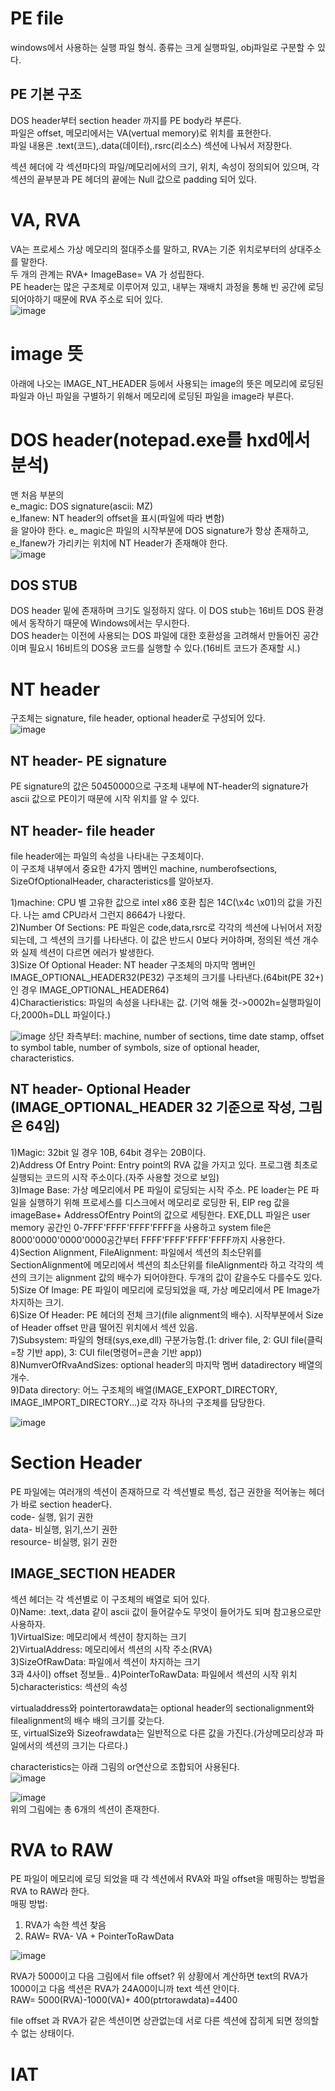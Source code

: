 # PE file  
windows에서 사용하는 실행 파일 형식.
종류는 크게 실행파일, obj파일로 구분할 수 있다.  

## PE 기본 구조  
DOS header부터 section header 까지를 PE body라 부른다.  
파일은 offset, 메모리에서는 VA(vertual memory)로 위치를 표현한다.  
파일 내용은 .text(코드),.data(데이터),.rsrc(리소스) 섹션에 나눠서 저장한다.  

섹션 헤더에 각 섹션마다의 파일/메모리에서의 크기, 위치, 속성이 정의되어 있으며, 각 섹션의 끝부분과 PE 헤더의 끝에는 Null 값으로 padding 되어 있다.  


# VA, RVA  
VA는 프로세스 가상 메모리의 절대주소를 말하고, RVA는 기준 위치로부터의 상대주소를 말한다.  
두 개의 관계는 RVA+ ImageBase= VA 가 성립한다.  
PE header는 많은 구조체로 이루어져 있고, 내부는 재배치 과정을 통해 빈 공간에 로딩되어야하기 때문에 RVA 주소로 되어 있다.  
![image](https://user-images.githubusercontent.com/65746019/116503047-1ef62f80-a8f0-11eb-9a39-060267910a4e.png)  

# image 뜻  
아래에 나오는 IMAGE_NT_HEADER 등에서 사용되는 image의 뜻은 메모리에 로딩된 파일과 아닌 파일을 구별하기 위해서 메모리에 로딩된 파일을 image라 부른다.  

# DOS header(notepad.exe를 hxd에서 분석)  
맨 처음 부분의  
e_magic: DOS signature(ascii: MZ)  
e_lfanew: NT header의 offset을 표시(파일에 따라 변함)  
을 알아야 한다. e_ magic은 파일의 시작부분에 DOS signature가 항상 존재하고, e_lfanew가 가리키는 위치에 NT Header가 존재해야 한다.  
![image](https://user-images.githubusercontent.com/65746019/116502820-8bbcfa00-a8ef-11eb-8545-60b2dd99b681.png)  

## DOS STUB
DOS header 밑에 존재하며 크기도 일정하지 않다. 이 DOS stub는 16비트 DOS 환경에서 동작하기 때문에 Windows에서는 무시한다.  
DOS header는 이전에 사용되는 DOS 파일에 대한 호환성을 고려해서 만들어진 공간이며 필요시 16비트의 DOS용 코드를 실행할 수 있다.(16비트 코드가 존재할 시.)  

# NT header  
구조체는 signature, file header, optional header로 구성되어 있다.  
![image](https://user-images.githubusercontent.com/65746019/116529854-5678d200-a918-11eb-9172-5c77a4e34d35.png)  


## NT header- PE signature  
PE signature의 값은 50450000으로 구조체 내부에 NT-header의 signature가 ascii 값으로 PE이기 때문에 시작 위치를 알 수 있다.  

## NT header- file header
file header에는 파일의 속성을 나타내는 구조체이다.  
이 구조체 내부에서 중요한 4가지 멤버인 machine, numberofsections, SizeOfOptionalHeader, characteristics를 알아보자.  

1)machine: CPU 별 고유한 값으로 intel x86 호환 칩은 14C(\x4c \x01)의 값을 가진다. 나는 amd CPU라서 그런지 8664가 나왔다.  
2)Number Of Sections: PE 파일은 code,data,rsrc로 각각의 섹션에 나뉘어서 저장되는데, 그 섹션의 크기를 나타낸다. 이 값은 반드시 0보다 커야하며, 정의된 섹션 개수와 실제 섹션이 다르면 에러가 발생한다.  
3)Size Of Optional Header: NT header 구조체의 마지막 멤버인 IMAGE_OPTIONAL_HEADER32(PE32) 구조체의 크기를 나타낸다.(64bit(PE 32+)인 경우 IMAGE_OPTIONAL_HEADER64)  
4)Charactieristics: 파일의 속성을 나타내는 값. (기억 해둘 것->0002h=실행파일이다,2000h=DLL 파일이다.)

![image](https://user-images.githubusercontent.com/65746019/116531310-01d65680-a91a-11eb-9281-048b4fcba81f.png)
상단 좌측부터: machine, number of sections, time date stamp, offset to symbol table, number of symbols, size of optional header, characteristics.  

## NT header- Optional Header (IMAGE_OPTIONAL_HEADER 32 기준으로 작성, 그림은 64임)  
1)Magic: 32bit 일 경우 10B, 64bit 경우는 20B이다.  
2)Address Of Entry Point: Entry point의 RVA 값을 가지고 있다. 프로그램 최초로 실행되는 코드의 시작 주소이다.(자주 사용할 것으로 보임)  
3)Image Base: 가상 메모리에서 PE 파일이 로딩되는 시작 주소. PE loader는 PE 파일을 실행하기 위해 프로세스를 디스크에서 메모리로 로딩한 뒤, EIP reg 값을 imageBase+ AddressOfEntry Point의 값으로 세팅한다. EXE,DLL 파일은 user memory 공간인 0-7FFF'FFFF'FFFF'FFFF을 사용하고 system file은 8000'0000'0000'0000공간부터 FFFF'FFFF'FFFF'FFFF까지 사용한다.  
4)Section Alignment, FileAlignment: 파일에서 섹션의 최소단위를 SectionAlignment에 메모리에서 섹션의 최소단위를 fileAlignment라 하고 각각의 섹션의 크기는 alignment 값의 배수가 되어야한다. 두개의 값이 같을수도 다를수도 있다.  
5)Size Of Image: PE 파일이 메모리에 로딩되었을 때, 가상 메모리에서 PE Image가 차지하는 크기.  
6)Size Of Header: PE 헤더의 전체 크기(file alignment의 배수). 시작부분에서 Size of Header offset 만큼 떨어진 위치에서 섹션 있음.  
7)Subsystem: 파일의 형태(sys,exe,dll) 구분가능함.(1: driver file, 2: GUI file(클릭=창 기반 app), 3: CUI file(명령어=콘솔 기반 app))  
8)NumverOfRvaAndSizes: optional header의 마지막 멤버 datadirectory 배열의 개수.  
9)Data directory: 어느 구조체의 배열(IMAGE_EXPORT_DIRECTORY, IMAGE_IMPORT_DIRECTORY...)로 각자 하나의 구조체를 담당한다.  

![image](https://user-images.githubusercontent.com/65746019/116543790-47e6e680-a929-11eb-8c87-ccc607004976.png)  


# Section Header  
PE 파일에는 여러개의 섹션이 존재하므로 각 섹션별로 특성, 접근 권한을 적어놓는 헤더가 바로 section header다.  
code- 실행, 읽기 권한  
data- 비실행, 읽기,쓰기 권한  
resource- 비실행, 읽기 권한  

## IMAGE_SECTION HEADER  
섹션 헤더는 각 섹션별로 이 구조체의 배열로 되어 있다.  
0)Name: .text,.data 같이 ascii 값이 들어갈수도 무엇이 들어가도 되며 참고용으로만 사용하자.  
1)VirtualSize: 메모리에서 섹션이 창지하는 크기  
2)VirtualAddress: 메모리에서 섹션의 시작 주소(RVA)  
3)SizeOfRawData: 파일에서 섹션이 차지하는 크기  
3과 4사이) offset 정보들..
4)PointerToRawData: 파일에서 섹션의 시작 위치  
5)characteristics: 섹션의 속성  

virtualaddress와 pointertorawdata는 optional header의 sectionalignment와 filealignment의 배수 배의 크기를 갖는다.  
또, virtualSize와 Sizeofrawdata는 일반적으로 다른 값을 가진다.(가상메모리상과 파일에서의 섹션의 크기는 다르다.)  

characteristics는 아래 그림의 or연산으로 조합되어 사용된다.  
![image](https://user-images.githubusercontent.com/65746019/116555382-46bcb600-a937-11eb-9510-9e6dfaf1abd9.png)  

![image](https://user-images.githubusercontent.com/65746019/116560495-66a2a880-a93c-11eb-87d3-70d240286e87.png)  
위의 그림에는 총 6개의 섹션이 존재한다.  


# RVA to RAW  
PE 파일이 메모리에 로딩 되었을 때 각 섹션에서 RVA와 파일 offset을 매핑하는 방법을 RVA to RAW라 한다.  
매핑 방법:  
1) RVA가 속한 섹션 찾음  
2) RAW= RVA- VA + PointerToRawData  

![image](https://user-images.githubusercontent.com/65746019/116562300-ff85f380-a93d-11eb-9470-46d7a9af2b4b.png)  

RVA가 5000이고 다음 그림에서 file offset?
위 상황에서 계산하면 text의 RVA가 1000이고 다음 섹션은 RVA가 24A00이니까 text 섹션 안이다.  
RAW= 5000(RVA)-1000(VA)+ 400(ptrtorawdata)=4400  

file offset 과 RVA가 같은 섹션이면 상관없는데 서로 다른 섹션에 잡히게 되면 정의할 수 없는 상태이다.  


# IAT  


